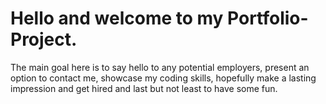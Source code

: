 # Hello and welcome to my Portfolio-Project.
The main goal here is to say hello to any potential employers, present an option to contact me, showcase my coding skills, hopefully make a lasting impression and get hired and last but not least to have some fun.
